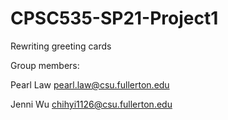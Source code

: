 # CPSC535-SP21-Project1
Rewriting greeting cards

Group members:

Pearl Law pearl.law@csu.fullerton.edu

Jenni Wu  chihyi1126@csu.fullerton.edu
